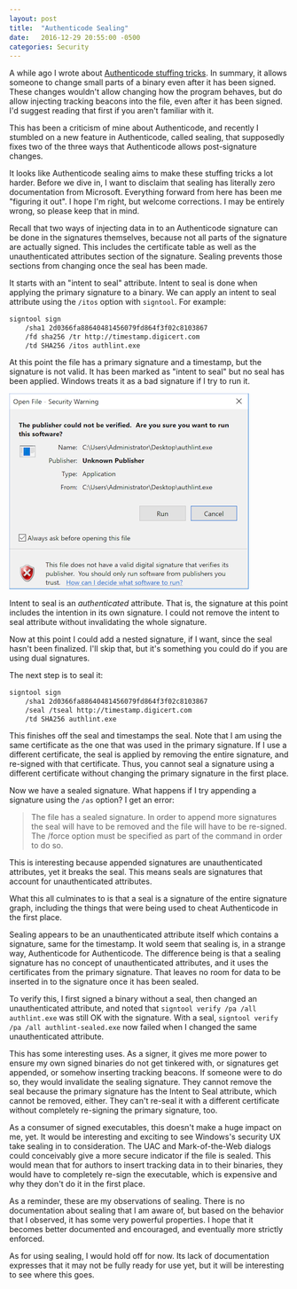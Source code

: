 ```yaml
---
layout: post
title:  "Authenticode Sealing"
date:   2016-12-29 20:55:00 -0500
categories: Security
---
```


A while ago I wrote about [Authenticode stuffing tricks][1]. In summary, it
allows someone to change small parts of a binary even after it has been
signed. These changes wouldn't allow changing how the program behaves, but do
allow injecting tracking beacons into the file, even after it has been
signed. I'd suggest reading that first if you aren't familiar with it.

This has been a criticism of mine about Authenticode, and recently I stumbled on
a new feature in Authenticode, called sealing, that supposedly fixes two of
the three ways that Authenticode allows post-signature changes.

It looks like Authenticode sealing aims to make these stuffing tricks a lot
harder. Before we dive in, I want to disclaim that sealing has literally zero
documentation from Microsoft. Everything forward from here has been me "figuring
it out". I hope I'm right, but welcome corrections. I may be entirely wrong, so
please keep that in mind.

Recall that two ways of injecting data in to an Authenticode signature can be
done in the signatures themselves, because not all parts of the signature are
actually signed. This includes the certificate table as well as the
unauthenticated attributes section of the signature. Sealing prevents
those sections from changing once the seal has been made.

It starts with an "intent to seal" attribute. Intent to seal is done when
applying the primary signature to a binary. We can apply an intent to seal
attribute using the `/itos` option with `signtool`. For example:

```
signtool sign 
    /sha1 2d0366fa88640481456079fd864f3f02c8103867
    /fd sha256 /tr http://timestamp.digicert.com
    /td SHA256 /itos authlint.exe
```

At this point the file has a primary signature and a timestamp, but the signature
is not valid. It has been marked as "intent to seal" but no seal has been
applied. Windows treats it as a bad signature if I try to run it.

![Run Intent to Seal][2]

Intent to seal is an *authenticated* attribute. That is, the signature at this
point includes the intention in its own signature. I could not remove the
intent to seal attribute without invalidating the whole signature.

Now at this point I could add a nested signature, if I want, since the seal
hasn't been finalized. I'll skip that, but it's something you could do if you
are using dual signatures.

The next step is to seal it:

```
signtool sign
    /sha1 2d0366fa88640481456079fd864f3f02c8103867
    /seal /tseal http://timestamp.digicert.com
    /td SHA256 authlint.exe
```

This finishes off the seal and timestamps the seal. Note that I am using the
same certificate as the one that was used in the primary signature. If I use a
different certificate, the seal is applied by removing the entire signature,
and re-signed with that certificate. Thus, you cannot seal a signature using a
different certificate without changing the primary signature in the first place.

Now we have a sealed signature. What happens if I try appending a signature
using the `/as` option? I get an error:

>The file has a sealed signature. In order to append more
signatures the seal will have to be removed and the file will have to
be re-signed. The /force option must be specified as part of the
command in order to do so.

This is interesting because appended signatures are unauthenticated attributes,
yet it breaks the seal. This means seals are signatures that account for
unauthenticated attributes.

What this all culminates to is that a seal is a signature of the entire
signature graph, including the things that were being used to cheat Authenticode
in the first place.

Sealing appears to be an unauthenticated attribute itself which contains a
signature, same for the timestamp. It wold seem that sealing is, in a
strange way, Authenticode for Authenticode. The difference being is that a
sealing signature has no concept of unauthenticated attributes, and it uses the
certificates from the primary signature. That leaves no room for data to be
inserted in to the signature once it has been sealed.

To verify this, I first signed a binary without a seal, then changed an
unauthenticated attribute, and noted that `signtool verify /pa /all authlint.exe`
was still OK with the signature. With a seal,
`signtool verify /pa /all authlint-sealed.exe` now failed when I changed the
same unauthenticated attribute.

This has some interesting uses. As a signer, it gives me more power to ensure my
own signed binaries do not get tinkered with, or signatures get appended, or
somehow inserting tracking beacons. If someone were to do so, they would
invalidate the sealing signature. They cannot remove the seal because the
primary signature has the Intent to Seal attribute, which cannot be removed,
either. They can't re-seal it with a different certificate without completely
re-signing the primary signature, too.

As a consumer of signed executables, this doesn't make a huge impact on me, yet.
It would be interesting and exciting to see Windows's security UX take sealing
in to consideration. The UAC and Mark-of-the-Web dialogs could conceivably give
a more secure indicator if the file is sealed. This would mean that for authors
to insert tracking data in to their binaries, they would have to completely
re-sign the executable, which is expensive and why they don't do it in the first
place.

As a reminder, these are my observations of sealing. There is no documentation
about sealing that I am aware of, but based on the behavior that I observed, it
has some very powerful properties. I hope that it becomes better documented
and encouraged, and eventually more strictly enforced.

As for using sealing, I would hold off for now. Its lack of documentation
expresses that it may not be fully ready for use yet, but it will be interesting
to see where this goes.

[1]: /2016/04/15/authenticode-stuffing-tricks/
[2]: /images/intent-to-seal.png